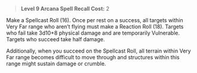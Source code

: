 > **Level 9 Arcana Spell**
> **Recall Cost:** 2

Make a Spellcast Roll (16). Once per rest on a success, all targets within Very Far range who aren’t flying must make a Reaction Roll (18). Targets who fail take 3d10+8 physical damage and are temporarily Vulnerable. Targets who succeed take half damage.

Additionally, when you succeed on the Spellcast Roll, all terrain within Very Far range becomes difficult to move through and structures within this range might sustain damage or crumble.
